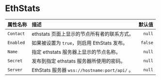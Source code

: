 # EthStats

| 属性名称 | 描述 | 默认值 |
| :--- | :--- | ---: |
| `Contact` | ethstats 页面上显示的节点所有者的联系方式。 | `null` |
| `Enabled` | 如果被设置为 `true`，则启用 EthStats 发布。 | `false` |
| `Name` | 指定 ethstats 服务器上显示的节点名称。 | `null` |
| `Secret` | 发布到指定 ethstats 服务器所使用的密码。 | `null` |
| `Server` | EthStats 服务器 `wss://hostname:port/api/` 。 | `null` |

